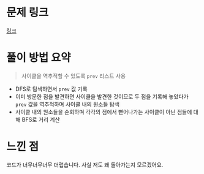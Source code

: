 # 문제 링크
[링크](https://www.acmicpc.net/problem/16947)

# 풀이 방법 요약
> 사이클을 역추적할 수 있도록 `prev` 리스트 사용

- DFS로 탐색하면서 `prev` 값 기록
- 이미 방문한 점을 발견하면 사이클을 발견한 것이므로 두 점을 기록해 놓았다가 `prev` 값을 역추적하며 사이클 내의 원소들 탐색
- 사이클 내의 원소들을 순회하며 각각의 점에서 뻗어나가는 사이클이 아닌 점들에 대해 BFS로 거리 계산

# 느낀 점
코드가 너무너무너무 더럽습니다. 사실 저도 왜 돌아가는지 모르겠어요.